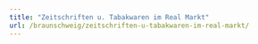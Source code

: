 ```yaml
---
title: "Zeitschriften u. Tabakwaren im Real Markt"
url: /braunschweig/zeitschriften-u-tabakwaren-im-real-markt/
---
```

